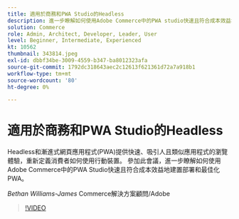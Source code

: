 ```yaml
---
title: 適用於商務和PWA Studio的Headless
description: 進一步瞭解如何使用Adobe Commerce中的PWA studio快速且符合成本效益地建置部署及最佳化PWA
solution: Commerce
role: Admin, Architect, Developer, Leader, User
level: Beginner, Intermediate, Experienced
kt: 10562
thumbnail: 343814.jpeg
exl-id: dbbf34be-3009-4559-b347-ba8012323afa
source-git-commit: 1792dc318643aec2c12613f621361d72a7a918b1
workflow-type: tm+mt
source-wordcount: '80'
ht-degree: 0%

---
```


# 適用於商務和PWA Studio的Headless

Headless和漸進式網頁應用程式(PWA)提供快速、吸引人且類似應用程式的瀏覽體驗，重新定義消費者如何使用行動裝置。 參加此會議，進一步瞭解如何使用Adobe Commerce中的PWA Studio快速且符合成本效益地建置部署和最佳化PWA。

*Bethan Williams-James* Commerce解決方案顧問/Adobe

>[!VIDEO](https://video.tv.adobe.com/v/343814/?quality=12&learn=on)
